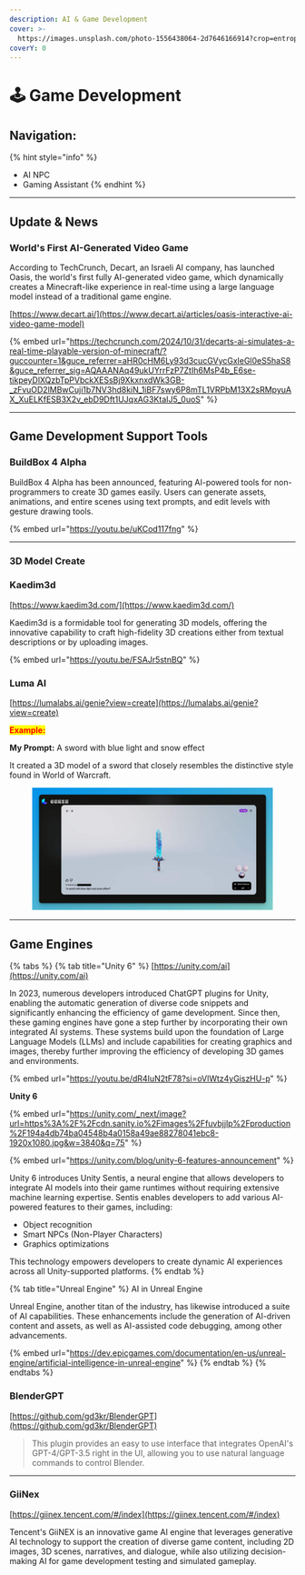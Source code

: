 ```yaml
---
description: AI & Game Development
cover: >-
  https://images.unsplash.com/photo-1556438064-2d7646166914?crop=entropy&cs=srgb&fm=jpg&ixid=M3wxOTcwMjR8MHwxfHNlYXJjaHwxfHxnYW1lJTIwZGV2ZWxvcG1lbnR8ZW58MHx8fHwxNzE4NjAwNTc5fDA&ixlib=rb-4.0.3&q=85
coverY: 0
---
```


# 🕹️ Game Development

## Navigation:

{% hint style="info" %}
* AI NPC
* Gaming Assistant
{% endhint %}

***

## Update & News

### World's First AI-Generated Video Game

According to TechCrunch, Decart, an Israeli AI company, has launched Oasis, the world's first fully AI-generated video game, which dynamically creates a Minecraft-like experience in real-time using a large language model instead of a traditional game engine.

[https://www.decart.ai/](https://www.decart.ai/articles/oasis-interactive-ai-video-game-model)

{% embed url="https://techcrunch.com/2024/10/31/decarts-ai-simulates-a-real-time-playable-version-of-minecraft/?guccounter=1&guce_referrer=aHR0cHM6Ly93d3cucGVycGxleGl0eS5haS8&guce_referrer_sig=AQAAANAq49ukUYrrFzP7ZtIh6MsP4b_E6se-tikpeyDlXQzbTpPVbckXESsBj9XkxnxdWk3GB-_zFvuOD2lMBwCuji1b7NV3hd8kiN_1iBF7swy6P8mTL1VRPbM13X2sRMpyuAX_XuELKfESB3X2v_ebD9Dft1UJqxAG3KtaIJ5_0uoS" %}

***

## Game Development Support Tools

### BuildBox 4 Alpha

BuildBox 4 Alpha has been announced, featuring AI-powered tools for non-programmers to create 3D games easily. Users can generate assets, animations, and entire scenes using text prompts, and edit levels with gesture drawing tools.&#x20;

{% embed url="https://youtu.be/uKCod117fng" %}

***

### 3D Model Create

### Kaedim3d

[https://www.kaedim3d.com/](https://www.kaedim3d.com/)

Kaedim3d is a formidable tool for generating 3D models, offering the innovative capability to craft high-fidelity 3D creations either from textual descriptions or by uploading images.

{% embed url="https://youtu.be/FSAJr5stnBQ" %}

### Luma AI

[https://lumalabs.ai/genie?view=create](https://lumalabs.ai/genie?view=create)



<mark style="color:red;">**Example:**</mark>&#x20;

**My Prompt:** A sword with blue light and snow effect

It created a 3D model of a sword that closely resembles the distinctive style found in World of Warcraft.

<figure><img src="../../.gitbook/assets/GDrasAXagAEC1KT.jpeg" alt=""><figcaption></figcaption></figure>



***

## Game Engines

{% tabs %}
{% tab title="Unity 6" %}
[https://unity.com/ai](https://unity.com/ai)

In 2023, numerous developers introduced ChatGPT plugins for Unity, enabling the automatic generation of diverse code snippets and significantly enhancing the efficiency of game development. Since then, these gaming engines have gone a step further by incorporating their own integrated AI systems. These systems build upon the foundation of Large Language Models (LLMs) and include capabilities for creating graphics and images, thereby further improving the efficiency of developing 3D games and environments.

{% embed url="https://youtu.be/dR4IuN2tF78?si=oVlWtz4yGiszHU-p" %}

**Unity 6**

{% embed url="https://unity.com/_next/image?url=https%3A%2F%2Fcdn.sanity.io%2Fimages%2Ffuvbjjlp%2Fproduction%2F194a4db74ba04548b4a0158a49ae88278041ebc8-1920x1080.jpg&w=3840&q=75" %}

{% embed url="https://unity.com/blog/unity-6-features-announcement" %}

Unity 6 introduces Unity Sentis, a neural engine that allows developers to integrate AI models into their game runtimes without requiring extensive machine learning expertise. Sentis enables developers to add various AI-powered features to their games, including:

* Object recognition
* Smart NPCs (Non-Player Characters)
* Graphics optimizations

This technology empowers developers to create dynamic AI experiences across all Unity-supported platforms.
{% endtab %}

{% tab title="Unreal Engine" %}
AI in Unreal Engine

Unreal Engine, another titan of the industry, has likewise introduced a suite of AI capabilities. These enhancements include the generation of AI-driven content and assets, as well as AI-assisted code debugging, among other advancements.

{% embed url="https://dev.epicgames.com/documentation/en-us/unreal-engine/artificial-intelligence-in-unreal-engine" %}
{% endtab %}
{% endtabs %}



### BlenderGPT

[https://github.com/gd3kr/BlenderGPT](https://github.com/gd3kr/BlenderGPT)

> This plugin provides an easy to use interface that integrates OpenAI's GPT-4/GPT-3.5 right in the UI, allowing you to use natural language commands to control Blender.

***

### GiiNex

[https://giinex.tencent.com/#/index](https://giinex.tencent.com/#/index)

Tencent's GiiNEX is an innovative game AI engine that leverages generative AI technology to support the creation of diverse game content, including 2D images, 3D scenes, narratives, and dialogue, while also utilizing decision-making AI for game development testing and simulated gameplay.








